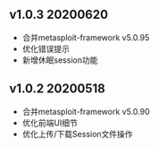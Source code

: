 ## v1.0.3 20200620
- 合并metasploit-framework v5.0.95
- 优化错误提示
- 新增休眠session功能

## v1.0.2 20200518
- 合并metasploit-framework v5.0.90
- 优化前端UI细节
- 优化上传/下载Session文件操作


